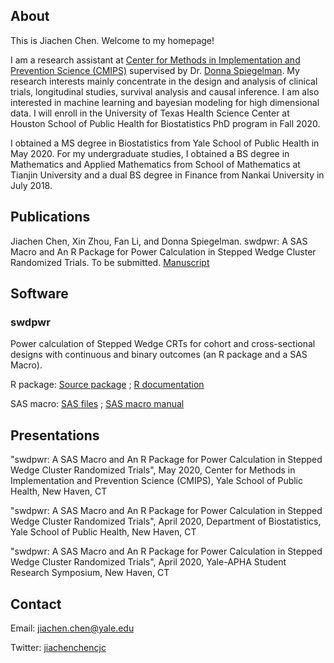 ## About

This is Jiachen Chen. Welcome to my homepage!

I am a research assistant at [Center for Methods in Implementation and Prevention Science (CMIPS)](https://publichealth.yale.edu/cmips/) supervised by Dr. [Donna Spiegelman](https://publichealth.yale.edu/cmips/profile/donna_spiegelman/). My research interests mainly concentrate in the design and analysis of clinical trials, longitudinal studies, survival analysis and causal inference. I am also interested in machine learning and bayesian modeling for high dimensional data. I will enroll in the University of Texas Health Science Center at Houston School of Public Health for Biostatistics PhD program in Fall 2020.


I obtained a MS degree in Biostatistics from Yale School of Public Health in May 2020. For my undergraduate studies, I obtained a BS degree in Mathematics and Applied Mathematics from School of Mathematics at Tianjin University and a dual BS degree in Finance from Nankai University in July 2018.

## Publications
Jiachen Chen, Xin Zhou, Fan Li, and Donna Spiegelman. swdpwr: A SAS Macro and An R Package for Power Calculation in Stepped Wedge Cluster Randomized Trials. To be submitted. [Manuscript](article_1.7.pdf)

## Software 

### swdpwr

Power calculation of Stepped Wedge CRTs for cohort and cross-sectional designs with continuous and binary outcomes (an R package and a SAS Macro).

R package: [Source package](swdpwr_1.1.tar.gz) ;   [R documentation](swdpwr_1.1.pdf)

SAS macro: [SAS files](SAS_macro.zip)  ;   [SAS macro manual](SAS_swdpwr_Macro_Manual.pdf)

## Presentations
"swdpwr: A SAS Macro and An R Package for Power Calculation in Stepped Wedge Cluster Randomized Trials", May 2020, Center for Methods in Implementation and Prevention Science (CMIPS), Yale School of Public Health, New Haven, CT

"swdpwr: A SAS Macro and An R Package for Power Calculation in Stepped Wedge Cluster Randomized Trials", April 2020, Department of Biostatistics, Yale School of Public Health, New Haven, CT

"swdpwr: A SAS Macro and An R Package for Power Calculation in Stepped Wedge Cluster Randomized Trials", April 2020, Yale-APHA Student Research Symposium, New Haven, CT


## Contact
Email: jiachen.chen@yale.edu

Twitter: [jiachenchencjc](https://twitter.com/jiachenchencjc)
